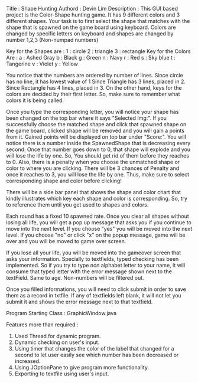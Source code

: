 Title : Shape Hunting
Authord : Devin Lim
Description : This GUI based project is the Color-Shape hunting game. It has 9 different colors and 3 different shapes.
Your task is to first select the shape that matches with the shape that is spawned on the game board using keyboard.
Colors are changed by specific letters on keyboard and shapes are changed by number 1,2,3 (Non-numpad numbers)

Key for the Shapes are :
  1 : circle
  2 : triangle
  3 : rectangle
Key for the Colors Are :
  a : Ashed Gray
  b : Black
  g : Green
  n : Navy
  r : Red
  s : Sky blue
  t : Tangerine
  v : Violet
  y : Yellow

You notice that the numbers are ordered by number of lines. Since circle has no line, it has lowest value of 1
Since Triangle has 3 lines, placed in 2.
Since Rectangle has 4 lines, placed in 3.
On the other hand, keys for the colors are decided by their first letter.
So, make sure to remember what colors it is being called.
 
Once you type the corresponding letter, you will notice your shape has been changed on the top bar
where it says "Selected Img:". If you successfully choose the matched shape and click that spawned 
shape on the game board, clicked shape will be removed and you will gain a points from it. Gained points will be
displayed on top bar under "Score:". You will notice there is a number inside the SpawnedShape that is decreasing
every second. Once that number goes down to 0, that shape will explode and you will lose the life by one.
So, You should get rid of them before they reaches to 0. Also, there is a penalty when you choose the unmatched
shape or color to where you are clicking. There will be 3 chances of Penalty and once it reaches to 3, 
you will lose the life by one. Thus, make sure to select corresponding shape and color before clicking!

There will be a side bar panel that shows the shape and color chart that kindly illustrates which key each shape
and color is corresponding. So, try to reference them until you get used to shapes and colors.

Each round has a fixed 10 spawned rate. Once you clear all shapes without losing all life,
you will get a pop up message that asks you if you continue to move into the next level.
If you choose "yes" you will be moved into the next level. 
If you choose "no" or click "x" on the popup message, game will be over and you will be moved to game over screen.

If you lose all your life, you will be moved into the gameover screen that asks your information.
Specially to textfields, typed checking has been implemented.
So if you try to type non alphabet letter to your name, it will consume that typed letter with the error message shown
next to the textField.
Same to age. Non-numbers will be filtered out.

Once you filled informations, you will need to click submit in order to save them as a record in txtfile.
If any of textfields left blank, it will not let you submit it and shows the error message next to that textfield.


Program Starting Class : GraphicWindow.java

Features more than required :
1. Used Thread for dynamic program.
2. Dynamic checking on user's input.
3. Using timer that changes the color of the label that changed for a second to let user easily see which
number has been decreased or increased.
4. Using JOptionPane to give program more functionality.
5. Exporting to textfile using user's input.